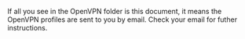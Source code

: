 If all you see in the OpenVPN folder is this document, it means the OpenVPN profiles are sent to you by email. Check your email for futher instructions.
